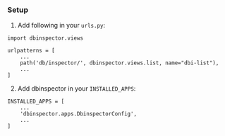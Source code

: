 ### Setup

1. Add following in your `urls.py`:

```
import dbinspector.views

urlpatterns = [
    ...
    path('db/inspector/', dbinspector.views.list, name="dbi-list"),
    ...
]
```

2. Add dbinspector in your `INSTALLED_APPS`:
```
INSTALLED_APPS = [
    ...
    'dbinspector.apps.DbinspectorConfig',
    ...
]
```
